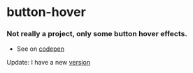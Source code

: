 # button-hover
### Not really a project, only some button hover effects.
 - See on [codepen](https://codepen.io/pineapplerind/pen/xxwNNzy)

Update: I have a new [version](https://codepen.io/pineapplerind/pen/VwavxXa)
